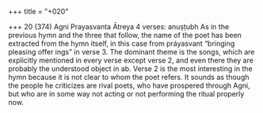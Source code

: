 +++
title = "+020"

+++
20 (374)
Agni
Prayasvanta Ātreya
4 verses: anuṣṭubh
As in the previous hymn and the three that follow, the name of the poet has been  extracted from the hymn itself, in this case from práyasvant “bringing pleasing offer ings” in verse 3. The dominant theme is the songs, which are explicitly mentioned in  every verse except verse 2, and even there they are probably the understood object  in ab. Verse 2 is the most interesting in the hymn because it is not clear to whom the  poet refers. It sounds as though the people he criticizes are rival poets, who have  prospered through Agni, but who are in some way not acting or not performing the  ritual properly now.